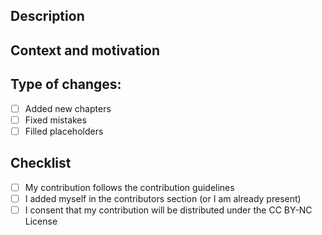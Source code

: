 <!-- Please provide a general summary in the title -->

## Description

<!-- Please describe your changes in detail -->

## Context and motivation

<!-- Why did you make this change? How does it improve the project? -->

## Type of changes:

<!-- Please check what applies by putting an `x` in the boxes that apply -->

- [ ] Added new chapters
- [ ] Fixed mistakes
- [ ] Filled placeholders

## Checklist

<!-- Go over the following points, check all that apply, if unsure, don't hesitate to ask -->

- [ ] My contribution follows the contribution guidelines
- [ ] I added myself in the contributors section (or I am already present)
- [ ] I consent that my contribution will be distributed under the CC BY-NC License

